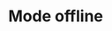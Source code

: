 <!-- .slide: class="transition-white fire-bg-blue fire-specific-slide" data-background="css/theme/legacy/images/background_blue.png" -->

# Mode offline
